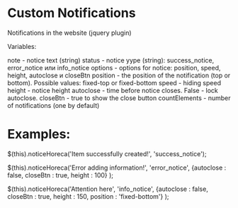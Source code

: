 # Custom Notifications

Notifications in the website (jquery plugin)

Variables:

note             - notice text (string)
status           - notice yype (string): success_notice, error_notice или info_notice
options          - options for notice: position, speed, height, autoclose и closeBtn
position         - the position of the notification (top or bottom). Possible values: fixed-top or fixed-bottom
speed            - hiding speed
height           - notice height
autoclose        - time before notice closes. False - lock autoclose.
closeBtn         - true to show the close button
countElements    - number of notifications (one by default)


# Examples:

$(this).noticeHoreca('Item successfully created!', 'success_notice');

$(this).noticeHoreca('Error adding information!', 'error_notice', {autoclose : false, closeBtn : true, height : 100} );

$(this).noticeHoreca('Attention here', 'info_notice', {autoclose : false, closeBtn : true, height : 150, position : 'fixed-bottom'} );
